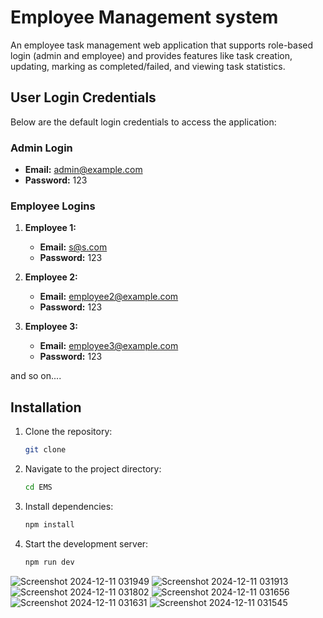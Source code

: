 # Employee Management system
An employee task management web application that supports role-based login (admin and employee) and provides features like task creation, updating, marking as completed/failed, and viewing task statistics.

## User Login Credentials

Below are the default login credentials to access the application:

### Admin Login
- **Email:** admin@example.com
- **Password:** 123

### Employee Logins
1. **Employee 1:**
   - **Email:** s@s.com
   - **Password:** 123

2. **Employee 2:**
   - **Email:** employee2@example.com
   - **Password:** 123

3. **Employee 3:**
   - **Email:** employee3@example.com
   - **Password:** 123

and so on....

## Installation
1. Clone the repository:
   ```bash
   git clone 
   ```
2. Navigate to the project directory:
   ```bash
   cd EMS
   ```
3. Install dependencies:
   ```bash
   npm install
   ```
4. Start the development server:
   ```bash
   npm run dev
   ```

![Screenshot 2024-12-11 031949](https://github.com/user-attachments/assets/e5f972d2-a9ba-4656-9232-32d623179e57)
![Screenshot 2024-12-11 031913](https://github.com/user-attachments/assets/a3926a77-172c-4273-8200-2ee71bc0eefb)
![Screenshot 2024-12-11 031802](https://github.com/user-attachments/assets/5ceb08c0-bb2f-43ba-abea-414cad004111)
![Screenshot 2024-12-11 031656](https://github.com/user-attachments/assets/8315cf92-3cb0-42c5-b03c-c05e6430a82b)
![Screenshot 2024-12-11 031631](https://github.com/user-attachments/assets/4091046c-e10f-4674-be4c-00bec828babe)
![Screenshot 2024-12-11 031545](https://github.com/user-attachments/assets/0358e1cb-c469-47fd-bb58-95c5df12338e)

